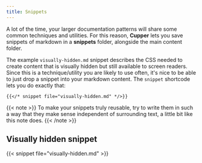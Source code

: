 ```yaml
---
title: Snippets
---
```


A lot of the time, your larger documentation patterns will share some common techniques and utilities. For this reason, **Cupper** lets you save snippets of markdown in a **snippets** folder, alongside the main content folder.

The example `visually-hidden.md` snippet describes the CSS needed to create content that is visually hidden but still available to screen readers. Since this is a technique/utility you are likely to use often, it's nice to be able to just drop a snippet into your markdown content. The `snippet` shortcode lets you do exactly that:

```go-html-template
{{</* snippet file="visually-hidden.md" */>}}
```

{{< note >}}
To make your snippets truly reusable, try to write them in such a way that they make sense independent of surrounding text, a little bit like this note does.
{{< /note >}}

## Visually hidden snippet

{{< snippet file="visually-hidden.md" >}}
